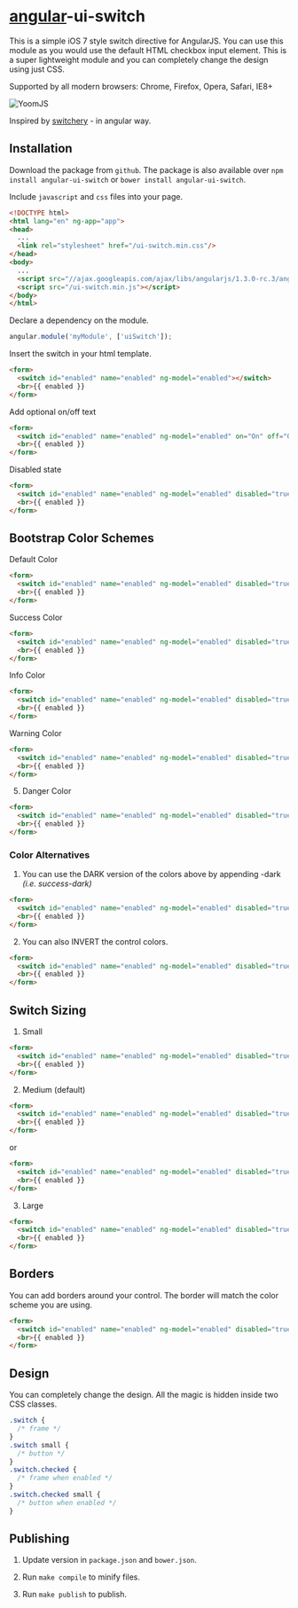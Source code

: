 # [angular](https://angularjs.org/)-ui-switch

This is a simple iOS 7 style switch directive for AngularJS. You can use this module as you would use the default HTML checkbox input element. This is a super lightweight module and you can completely change the design using just CSS.

Supported by all modern browsers: Chrome, Firefox, Opera, Safari, IE8+

![YoomJS](https://raw.githubusercontent.com/xpepermint/angular-ui-switch/master/logo.png)

Inspired by [switchery](https://github.com/abpetkov/switchery) - in angular way.

## Installation

Download the package from `github`. The package is also available over `npm install angular-ui-switch` or `bower install angular-ui-switch`.

Include `javascript` and `css` files into your page.

```html
<!DOCTYPE html>
<html lang="en" ng-app="app">
<head>
  ...
  <link rel="stylesheet" href="/ui-switch.min.css"/>
</head>
<body>
  ...
  <script src="//ajax.googleapis.com/ajax/libs/angularjs/1.3.0-rc.3/angular.min.js"></script>
  <script src="/ui-switch.min.js"></script>
</body>
</html>
```

Declare a dependency on the module.

```js
angular.module('myModule', ['uiSwitch']);
```

Insert the switch in your html template.

```html
<form>
  <switch id="enabled" name="enabled" ng-model="enabled"></switch>
  <br>{{ enabled }}
</form>
```

Add optional on/off text
```html
<form>
  <switch id="enabled" name="enabled" ng-model="enabled" on="On" off="Off"></switch>
  <br>{{ enabled }}
</form>
```

Disabled state
```html
<form>
  <switch id="enabled" name="enabled" ng-model="enabled" disabled="true"></switch>
  <br>{{ enabled }}
</form>
```

## Bootstrap Color Schemes

Default Color
```html
<form>
  <switch id="enabled" name="enabled" ng-model="enabled" disabled="true"></switch>
  <br>{{ enabled }}
</form>
```

Success Color
```html
<form>
  <switch id="enabled" name="enabled" ng-model="enabled" disabled="true" class="success"></switch>
  <br>{{ enabled }}
</form>
```

Info Color
```html
<form>
  <switch id="enabled" name="enabled" ng-model="enabled" disabled="true" class="info"></switch>
  <br>{{ enabled }}
</form>
```

Warning Color
```html
<form>
  <switch id="enabled" name="enabled" ng-model="enabled" disabled="true" class="warning"></switch>
  <br>{{ enabled }}
</form>
```

5. Danger Color
```html
<form>
  <switch id="enabled" name="enabled" ng-model="enabled" disabled="true" class="danger"></switch>
  <br>{{ enabled }}
</form>
```

### Color Alternatives

1. You can use the DARK version of the colors above by appending -dark *(i.e. success-dark)*
```html
<form>
  <switch id="enabled" name="enabled" ng-model="enabled" disabled="true" size="lg" class="success-dark"></switch>
  <br>{{ enabled }}
</form>
```

2. You can also INVERT the control colors.
```html
<form>
  <switch id="enabled" name="enabled" ng-model="enabled" disabled="true" size="lg" class="invert success"></switch>
  <br>{{ enabled }}
</form>
```

## Switch Sizing

1. Small
```html
<form>
  <switch id="enabled" name="enabled" ng-model="enabled" disabled="true" size="sm" class="success"></switch>
  <br>{{ enabled }}
</form>
```

2. Medium (default)
```html
<form>
  <switch id="enabled" name="enabled" ng-model="enabled" disabled="true" class="success"></switch>
  <br>{{ enabled }}
</form>
```

or

```html
<form>
  <switch id="enabled" name="enabled" ng-model="enabled" disabled="true" size="md" class="success"></switch>
  <br>{{ enabled }}
</form>
```

3. Large
```html
<form>
  <switch id="enabled" name="enabled" ng-model="enabled" disabled="true" size="lg" class="success"></switch>
  <br>{{ enabled }}
</form>
```

## Borders

You can add borders around your control. The border will match the color scheme you are using.
```html
<form>
  <switch id="enabled" name="enabled" ng-model="enabled" disabled="true" class="success border"></switch>
  <br>{{ enabled }}
</form>
```

## Design

You can completely change the design. All the magic is hidden inside two CSS classes.

```css
.switch {
  /* frame */
}
.switch small {
  /* button */
}
.switch.checked {
  /* frame when enabled */
}
.switch.checked small {
  /* button when enabled */
}
```

## Publishing

1. Update version in `package.json` and `bower.json`.

2. Run `make compile` to minify files.

3. Run `make publish` to publish.
